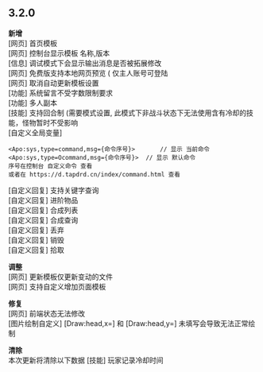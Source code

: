 ## 3.2.0 <Badge text="alpha"/>

**新增**<br>
[网页] 首页模板  
[网页] 控制台显示模板 名称,版本  
[信息] 调试模式下会显示输出消息是否被拓展修改  
[网页] 免费版支持本地网页预览 ( 仅主人账号可登陆  
[网页] 取消自动更新模板设置  
[功能] 系统留言不受字数限制要求  
[功能] 多人副本  
[技能] 支持回合制 (需要模式设置, 此模式下非战斗状态下无法使用含有冷却的技能，怪物暂时不受影响  
[自定义全局变量]  
~~~
<Apo:sys,type=command,msg={命令序号}>		// 显示 当前命令  
<Apo:sys,type=Ocommand,msg={命令序号}>	// 显示 默认命令  
序号在控制台 自定义命令 查看  
或者在 https://d.tapdrd.cn/index/command.html 查看 
~~~
[自定义回复] 支持关键字查询  
[自定义回复] 进阶物品  
[自定义回复] 合成列表  
[自定义回复] 合成查询  
[自定义回复] 丢弃  
[自定义回复] 销毁  
[自定义回复] 拾取


**调整**<br>
[网页] 更新模板仅更新变动的文件  
[网页] 支持自定义增加页面模板

**修复**<br>
[网页] 前端状态无法修改  
[图片绘制自定义] [Draw:head,x=] 和 [Draw:head,y=] 未填写会导致无法正常绘制

**清除**<br>
本次更新将清除以下数据
[技能] 玩家记录冷却时间
